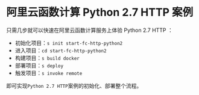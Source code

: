 # 阿里云函数计算 Python 2.7 HTTP 案例

只需几步就可以快速在阿里云函数计算服务上体验 Python 2.7 HTTP ：

- 初始化项目：`s init start-fc-http-python2`
- 进入项目：`cd start-fc-http-python2`
- 构建项目：`s build docker`
- 部署项目：`s deploy`
- 触发项目：`s invoke remote`

即可实现`Python 2.7 HTTP`案例的初始化、部署整个流程。